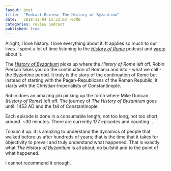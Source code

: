 ```yaml
---
layout: post
title:  "Podcast Review: The History of Byzantium"
date:   2018-12-04 13:33:03 -0700
categories: review podcast
published: true
---
```

Alright, I love history. I love everything about it. It applies so much to our lives. I spent a lot of time listening to the _[History of Rome][historyRome]_ podcast and [wrote][blogLink] about it.

The _[History of Byzantium][byz]_ picks up where the _History of Rome_ left off. Robin Pierson takes you on the continuation of Romania and into - what we call - the Byzantine period. It truly is the story of the continuation of Rome but instead of starting with the Pagan-Republicans of the Roman Republic, it starts with the Christian-Imperialists of Constantinople.

Robin does an amazing job picking up the torch where Mike Duncan (_History of Rome_) left off. The journey of _The History of Byzantium_ goes until  1453 AD and the fall of Constantinople.

Each episode is done in a consumable length; not too long, not too short, around  ~30 minutes. There are currently 177 episodes and counting...

To sum it up: it is amazing to understand the dynamics of people that walked before us after hundreds of years; that is the time that it takes for objectivity to prevail and truly understand what happened. That is exactly what _The History of Byzantium_ is all about; no bullshit and to the point of what happened.

I cannot recommend it enough.

[historyRome]: http://thehistoryofrome.com/
[blogLink]: https://justinbreese.com/blog/2016/podcast-review-the-history-of-rome/
[byz]: https://thehistoryofbyzantium.com/